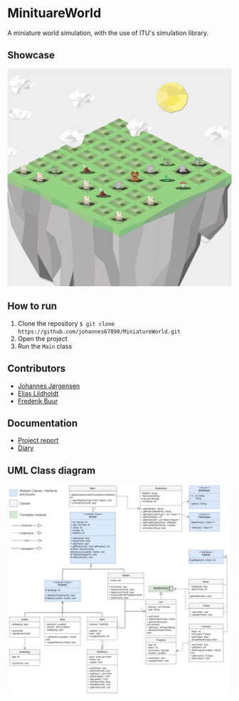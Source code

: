 # MinituareWorld
A miniature world simulation, with the use of ITU's simulation library.

## Showcase
![ShowcaseScreenshot](./docs/projectReport/screenshot.PNG)

## How to run
1. Clone the repository
``$ git clone https://github.com/johannes67890/MiniatureWorld.git``
2. Open the project
3. Run the `Main` class


## Contributors 
- [Johannes Jørgensen](https://github.com/johannes67890)
- [Elias Lildholdt](https://github.com/Spurberino)
- [Frederik Buur](https://github.com/Frededb)

## Documentation
- [Project report](./docs/projectReport/ProjectReport.pdf) 
- [Diary](./docs/projectDiary/diary.pdf)

## UML Class diagram
![Class diagram](./docs/projectReport/ClassDiagram.png)